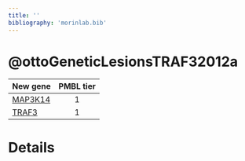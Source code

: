 ```yaml
---
title: ''
bibliography: 'morinlab.bib'
---
```


# @ottoGeneticLesionsTRAF32012a
|New gene|PMBL tier|
|:-|:-:|
|[MAP3K14](MAP3K14)|1 |
|[TRAF3](TRAF3)|1 |

# Details

